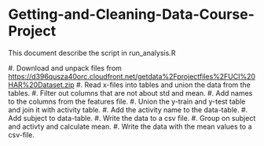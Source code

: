 # Getting-and-Cleaning-Data-Course-Project
This document describe the script in run_analysis.R

#. Download and unpack files from https://d396qusza40orc.cloudfront.net/getdata%2Fprojectfiles%2FUCI%20HAR%20Dataset.zip
#. Read x-files into tables and union the data from the tables.
#. Filter out columns that are not about std and mean.
#. Add names to the columns from the features file.
#. Union the y-train and y-test table and join it with activity table.
#. Add the activity name to the data-table.
#. Add subject to data-table.
#. Write the data to a csv file.
#. Group on subject and activty and calculate mean.
#. Write the data with the mean values to a csv-file.
